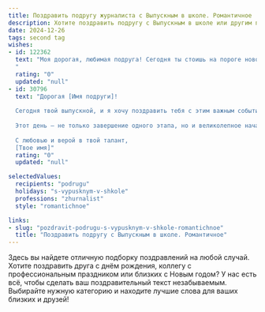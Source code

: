 ```yaml
---
title: Поздравить подругу журналиста с Выпускным в школе. Романтичное
description: Хотите поздравить подругу с Выпускным в школе или другим праздником? Наш ИИ создаст незабываемое поздравление, а вы обязательно выделитесь среди других.  
date: 2024-12-26
tags: second tag
wishes:
- id: 122362
  text: "Моя дорогая, любимая подруга! Сегодня ты стоишь на пороге новой, невероятной жизни,  оставляя позади школьные годы и расправляя крылья для своего взлета.  Путь журналиста – это путь поиска истины,  ярких историй и незабываемых открытий. Пусть твоя дорога будет полна вдохновения,  интересных событий и  радостных встреч.  Я верю в твой талант,  в твою  целеустремленность и знаю, что ты достигнешь всего, о чем мечтаешь.  С выпускным,  любимая! Пусть эта страница твоей жизни станет началом  самой прекрасной и  волнующей  главы!
  "
  rating: "0"
  updated: "null"
- id: 30796
  text: "Дорогая [Имя подруги]!
  
  Сегодня твой выпускной, и я хочу поздравить тебя с этим важным событием в твоей жизни! Как журналист, ты всегда была способна видеть мир с уникальной точки зрения, улавливать тонкие нюансы и передавать эмоции через слова. Ты – настоящий мастер слова, и я уверена, что впереди тебя ждут захватывающие приключения!
  
  Этот день – не только завершение одного этапа, но и великолепное начало нового пути, полного возможностей и свершений. Пусть все твои мечты сбудутся, каждая новая страница жизни приносит вдохновение, а каждое слово – радость и смысл. Помни, что каждый твой рассказ способен изменить мир к лучшему.
  
  С любовью и верой в твой талант,
  [Твое имя]"
  rating: "0"
  updated: "null"

selectedValues:
  recipients: "podrugu"
  holidays: "s-vypusknym-v-shkole"
  professions: "zhurnalist"
  style: "romantichnoe"

links:
- slug: "pozdravit-podrugu-s-vypusknym-v-shkole-romantichnoe"
  title: "Поздравить подругу с Выпускным в школе. Романтичное"
---
```


Здесь вы найдете отличную подборку поздравлений на любой случай.
Хотите поздравить друга с днём рождения, коллегу с профессиональным праздником или близких с Новым годом? У нас есть всё, чтобы сделать ваш поздравительный текст незабываемым. Выбирайте нужную категорию и находите лучшие слова для ваших близких и друзей!

